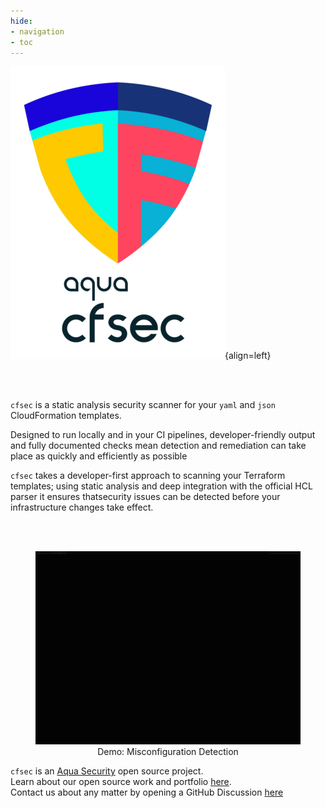 ```yaml
---
hide:
- navigation
- toc
---
```


![logo](imgs/homelogo.png){align=left}

<br/>
<br/>

`cfsec` is a static analysis security scanner for your `yaml` and `json` CloudFormation templates.

Designed to run locally and in your CI pipelines, developer-friendly output and fully documented checks mean detection and remediation can take place as quickly and efficiently as possible

`cfsec` takes a developer-first approach to scanning your Terraform templates; using static analysis and deep integration with the official HCL parser it ensures thatsecurity issues can be detected before your infrastructure changes take effect.

<br/>
<br/>


<figure style="text-align: center">
  <img src="imgs/demo.gif" width="1000">
  <figcaption>Demo: Misconfiguration Detection</figcaption>
</figure>

`cfsec` is an [Aqua Security][aquasec] open source project.  
Learn about our open source work and portfolio [here][oss].  
Contact us about any matter by opening a GitHub Discussion [here][discussions]


[aquasec]: https://aquasec.com
[oss]: https://www.aquasec.com/products/open-source-projects/
[discussions]: https://github.com/aquasecurity/cfsec/discussions